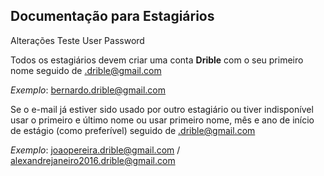 ## Documentação para Estagiários
Alterações
Teste User Password

Todos os estagiários devem criar uma conta **Drible** com o seu primeiro nome seguido de .drible@gmail.com

_Exemplo_: bernardo.drible@gmail.com

Se o e-mail já estiver sido usado por outro estagiário ou tiver indisponível usar o primeiro e último nome ou usar primeiro nome, mês e ano de início de estágio (como preferível) seguido de .drible@gmail.com

_Exemplo_: joaopereira.drible@gmail.com /
           alexandrejaneiro2016.drible@gmail.com
